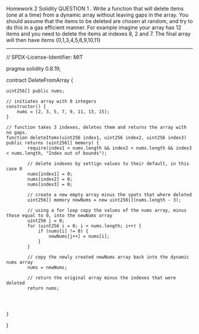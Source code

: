 Homework 2
Solidity
QUESTION 1
. Write a function that will delete items (one at a time)
from a dynamic array without leaving gaps in the array.
You should assume that the items to be deleted are
chosen at random, and try to do this in a gas efficient
manner.
For example imagine your array has 12 items and you
need to delete the items at indexes 8, 2 and 7.
The final array will then have items {0,1,3,4,5,6,9,10,11}

---

// SPDX-License-Identifier: MIT

pragma solidity 0.8.19;

contract DeleteFromArray {

    uint256[] public nums;

    // initiates array with 8 integers
    constructor() {
        nums = [2, 3, 5, 7, 9, 11, 13, 15];
    }

    // function takes 3 indexes, deletes them and returns the array with no gaps.
    function deleteItems(uint256 index1, uint256 index2, uint256 index3) public returns (uint256[] memory) {
            require(index1 < nums.length && index2 < nums.length && index3 < nums.length, "Index out of bounds");

            // delete indexes by settign values to their default, in this case 0
            nums[index1] = 0;
            nums[index2] = 0;
            nums[index3] = 0;

            // create a new empty array minus the spots that where deleted
            uint256[] memory newNums = new uint256[](nums.length - 3);

            // using a for loop copy the values of the nums array, minus those equal to 0, into the newNums array
            uint256 j = 0;
            for (uint256 i = 0; i < nums.length; i++) {
                if (nums[i] != 0) {
                    newNums[j++] = nums[i];
                }
            }

            // copy the newly created newNums array back into the dynamic nums array
            nums = newNums;

            // return the original array minus the indexes that were deleted
            return nums;




    }

}

